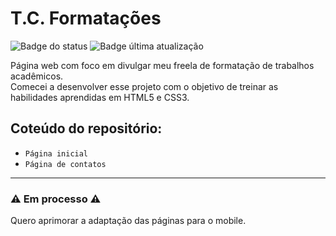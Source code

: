 # T.C. Formatações

![Badge do status](https://img.shields.io/badge/Status-em%20desenvolvimento-yellow)
![Badge última atualização](https://img.shields.io/badge/%C3%9Altima%20atualiza%C3%A7%C3%A3o-Novembro-blue)

Página web com foco em divulgar meu freela de formatação de trabalhos acadêmicos.  
Comecei a desenvolver esse projeto com o objetivo de treinar as habilidades aprendidas em HTML5 e CSS3.

## Coteúdo do repositório:
- `Página inicial`
- `Página de contatos`

***
### :warning: Em processo :warning:
Quero aprimorar a adaptação das páginas para o mobile.
